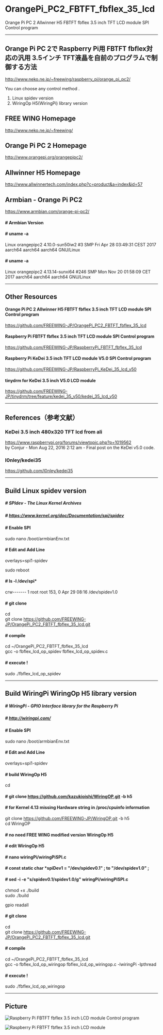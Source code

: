 # OrangePi_PC2_FBTFT_fbflex_35_lcd
Orange Pi PC 2 Allwinner H5 FBTFT fbflex 3.5 inch TFT LCD module SPI Control program

---
## Orange Pi PC 2で Raspberry Pi用 FBTFT fbflex対応の汎用 3.5インチ TFT液晶を自前のプログラムで制御する方法
http://www.neko.ne.jp/~freewing/raspberry_pi/orange_pi_pc2/  

You can choose any control method .  
1. Linux spidev version  
2. WiringOp H5(WiringPi) library version  

## FREE WING Homepage
http://www.neko.ne.jp/~freewing/  

## Orange Pi PC 2 Homepage
http://www.orangepi.org/orangepipc2/  

## Allwinner H5 Homepage
http://www.allwinnertech.com/index.php?c=product&a=index&id=57  

## Armbian - Orange Pi PC2
https://www.armbian.com/orange-pi-pc2/  

#### # Armbian Version
#### # uname -a
Linux orangepipc2 4.10.0-sun50iw2 #3 SMP Fri Apr 28 03:49:31 CEST 2017 aarch64 aarch64 aarch64 GNU/Linux  
  
#### # uname -a
Linux orangepipc2 4.13.14-sunxi64 #246 SMP Mon Nov 20 01:58:09 CET 2017 aarch64 aarch64 aarch64 GNU/Linux  

---
## Other Resources

#### Orange Pi PC 2 Allwinner H5 FBTFT fbflex 3.5 inch TFT LCD module SPI Control program
https://github.com/FREEWING-JP/OrangePi_PC2_FBTFT_fbflex_35_lcd  

#### Raspberry Pi FBTFT fbflex 3.5 inch TFT LCD module SPI Control program
https://github.com/FREEWING-JP/RaspberryPi_FBTFT_fbflex_35_lcd  

#### Raspberry Pi KeDei 3.5 inch TFT LCD module V5.0 SPI Control program
https://github.com/FREEWING-JP/RaspberryPi_KeDei_35_lcd_v50  

#### tinydrm for KeDei 3.5 inch V5.0 LCD module
https://github.com/FREEWING-JP/tinydrm/tree/feature/kedei_35_v50/kedei_35_lcd_v50  

---
## References（参考文献）
### KeDei 3.5 inch 480x320 TFT lcd from ali
https://www.raspberrypi.org/forums/viewtopic.php?p=1019562  
 by Conjur - Mon Aug 22, 2016 2:12 am - Final post on the KeDei v5.0 code.

### l0nley/kedei35
https://github.com/l0nley/kedei35

---
## Build Linux spidev version
##### # SPIdev - The Linux Kernel Archives
##### # https://www.kernel.org/doc/Documentation/spi/spidev

#### # Enable SPI
sudo nano /boot/armbianEnv.txt  

#### # Edit and Add Line
overlays=spi1-spidev  

sudo reboot  

#### # ls -l /dev/spi*
crw------- 1 root root 153, 0 Apr 29 08:16 /dev/spidev1.0  

#### # git clone
cd  
git clone https://github.com/FREEWING-JP/OrangePi_PC2_FBTFT_fbflex_35_lcd.git

#### # compile
cd ~/OrangePi_PC2_FBTFT_fbflex_35_lcd  
gcc -o fbflex_lcd_op_spidev fbflex_lcd_op_spidev.c  

#### # execute !
sudo ./fbflex_lcd_op_spidev  


---
## Build WiringPi WiringOp H5 library version
##### # WiringPi - GPIO Interface library for the Raspberry Pi
##### # http://wiringpi.com/

#### # Enable SPI
sudo nano /boot/armbianEnv.txt  

#### # Edit and Add Line
overlays=spi1-spidev  

#### # build WiringOp H5
cd  
#### # git clone https://github.com/kazukioishi/WiringOP.git -b h5  
#### # for Kernel 4.13 missing Hardware string in /proc/cpuinfo information
git clone https://github.com/FREEWING-JP/WiringOP.git -b h5  
cd WiringOP  

#### # no need FREE WING modified version WiringOp H5
#### # edit WiringOp H5
#### # nano wiringPi/wiringPiSPI.c
#### # const static char *spiDev1 = "/dev/spidev0.1" ; to "/dev/spidev1.0" ;
#### # sed -i -e "s/spidev0\.1/spidev1\.0/g" wiringPi/wiringPiSPI.c

chmod +x ./build  
sudo ./build  

gpio readall  

#### # git clone
cd  
git clone https://github.com/FREEWING-JP/OrangePi_PC2_FBTFT_fbflex_35_lcd.git  

#### # compile
cd ~/OrangePi_PC2_FBTFT_fbflex_35_lcd  
gcc -o fbflex_lcd_op_wiringop fbflex_lcd_op_wiringop.c -lwiringPi -lpthread  

#### # execute !
sudo ./fbflex_lcd_op_wiringop  


---
## Picture

![Raspberry Pi FBTFT fbflex 3.5 inch LCD module Control program](/fbtft_fbflex_35_lcd_1.jpg)

![Raspberry Pi FBTFT fbflex 3.5 inch LCD module](/fbtft_fbflex_35_lcd_2.jpg)

